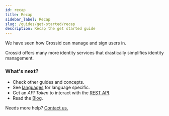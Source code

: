 ```yaml
---
id: recap
title: Recap
sidebar_label: Recap
slug: /guides/get-started/recap
description: Recap the get started guide
---
```


We have seen how Crossid can manage and sign users in.

Crossid offers many more identity services that drastically simplifies identity management.

### What's next?

- Check other guides and concepts.
- See [languages](/docs/languages) for language specific.
- Get an _API Token_ to interact with the [REST API](/api/v1).
- Read the [Blog](/blog).

Needs more help? [Contact us.](https://crossid.io/contact)
